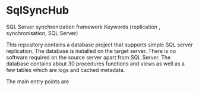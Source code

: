 # SqlSyncHub
SQL Server synchronization framework 
Keywords (replication , synchronisation, SQL Server)

This repository contains a database project that supports simple SQL server replication.
The database is installed on the target server. There is no software required on the source server apart from SQL Server.
The database contains about 30 procedures functions and views as well as a few tables which are logs and cached metadata.

The main entry points are

